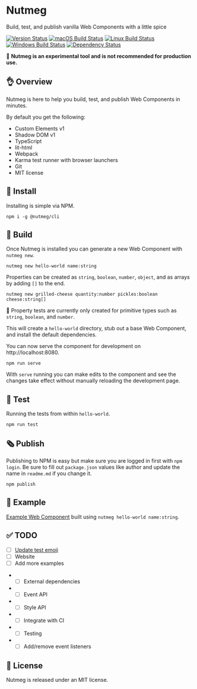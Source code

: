 Nutmeg
====

Build, test, and publish vanilla Web Components with a little spice

[![Version Status](https://img.shields.io/npm/v/@nutmeg/cli.svg?style=flat&label=version&colorB=4bc524)](https://npmjs.com/package/@nutmeg/cli)
[![macOS Build Status](https://img.shields.io/circleci/project/github/abraham/nutmeg-cli.svg?style=flat&label=macos)](https://circleci.com/gh/abraham/nutmeg-cli)
[![Linux Build Status](https://img.shields.io/travis/abraham/nutmeg-cli.svg?style=flat&label=linux)](https://travis-ci.org/abraham/nutmeg-cli)
[![Windows Build Status](https://img.shields.io/appveyor/ci/abraham/nutmeg-cli.svg?style=flat&label=windows)](https://ci.appveyor.com/project/abraham/nutmeg-cli)
[![Dependency Status](https://david-dm.org/abraham/nutmeg-cli.svg?style=flat)](https://david-dm.org/abraham/nutmeg-cli)


🚧  **Nutmeg is an experimental tool and is not recommended for production use.**

👌 Overview
----

Nutmeg is here to help you build, test, and publish Web Components in minutes.

By default you get the following:

- Custom Elements v1
- Shadow DOM v1
- TypeScript
- lit-html
- Webpack
- Karma test runner with browser launchers
- Git
- MIT license

🔽 Install
----

Installing is simple via NPM.

```
npm i -g @nutmeg/cli
```

🌱 Build
----

Once Nutmeg is installed you can generate a new Web Component with `nutmeg new`.

```
nutmeg new hello-world name:string
```

Properties can be created as `string`, `boolean`, `number`, `object`, and as arrays by adding `[]` to the end.

```
nutmeg new grilled-cheese quantity:number pickles:boolean cheese:string[]
```

🚧  Property tests are currently only created for primitive types such as `string`, `boolean`, and `number`.


This will create a `hello-world` directory, stub out a base Web Component, and install the default dependencies.

You can now serve the component for development on http://localhost:8080.

```
npm run serve
```

With `serve` running you can make edits to the component and see the changes take effect without manually reloading the development page.

🔬 Test
----

Running the tests from within `hello-world`.

```
npm run test
```

🗞️ Publish
----

Publishing to NPM is easy but make sure you are logged in first with `npm login`. Be sure to fill out `package.json` values like author and update the name in `readme.md` if you change it.

```
npm publish
```

👋 Example
----

[Example Web Component](https://github.com/abraham/nutmeg-hello-world) built using `nutmeg hello-world name:string`.

✅ TODO
----

- [ ] [Update test emoji](https://emojipedia.org/test-tube/)
- [ ] Website
- [ ] Add more examples
- - [ ] External dependencies
- - [ ] Event API
- - [ ] Style API
- - [ ] Integrate with CI
- - [ ] Testing
- - [ ] Add/remove event listeners

👔 License
----

Nutmeg is released under an MIT license.
